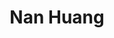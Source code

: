 ---
# Display name
title: Nan Huang

# Username (this should match the folder name)
authors:
- nan_huang

# Is this the primary user of the site?
superuser: false

# Role/position
role: PhD Student

# Organizations/Affiliations
organizations:
- name: University of Illinois Urbana-Champaign
  url: ""

# Short bio (displayed in user profile at end of posts)
bio: ""

education:
  courses:
  - course: PhD in Computer Science
    institution: University of Illinois Urbana-Champaign
    year: 2025-present

# Social/Academic Networking
# For available icons, see: https://sourcethemes.com/academic/docs/page-builder/#icons
#   For an email link, use "fas" icon pack, "envelope" icon, and a link in the
#   form "mailto:your-email@example.com" or "#contact" for contact widget.

# Enter email to display Gravatar (if Gravatar enabled in Config)
email: "nanh3@illinois.edu"

external_link: https://nnanhuang.github.io/

# Organizational groups that you belong to (for People widget)
#   Set this to `[]` or comment out if you are not using People widget.
user_groups:
- Lab Members

weight: 21
---